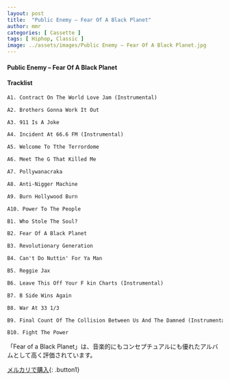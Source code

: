 ```yaml
---
layout: post
title:  "Public Enemy – Fear Of A Black Planet"
author: mmr
categories: [ Cassette ]
tags: [ Hiphop, Classic ]
image: ../assets/images/Public Enemy – Fear Of A Black Planet.jpg
---
```


#### Public Enemy – Fear Of A Black Planet

#### Tracklist
```md
A1. Contract On The World Love Jam (Instrumental)

A2. Brothers Gonna Work It Out

A3. 911 Is A Joke

A4. Incident At 66.6 FM (Instrumental)

A5. Welcome To Tthe Terrordome

A6. Meet The G That Killed Me

A7. Pollywanacraka

A8. Anti-Nigger Machine

A9. Burn Hollywood Burn

A10. Power To The People

B1. Who Stole The Soul?

B2. Fear Of A Black Planet

B3. Revolutionary Generation

B4. Can't Do Nuttin' For Ya Man

B5. Reggie Jax

B6. Leave This Off Your F kin Charts (Instrumental)

B7. B Side Wins Again

B8. War At 33 1/3

B9. Final Count Of The Collision Between Us And The Damned (Instrumental)

B10. Fight The Power
```

「Fear of a Black Planet」は、音楽的にもコンセプチュアルにも優れたアルバムとして高く評価されています。


[メルカリで購入](https://jp.mercari.com/item/m21123775840){: .button1}

